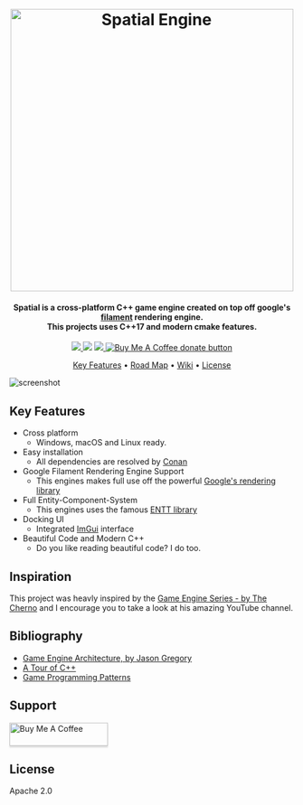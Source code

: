 
<h1 align="center">
  <br>
  <a href="https://github.com/luizgabriel/Spatial.Engine"><img src="https://i.imgur.com/tkJzpLU.png" alt="Spatial Engine" width="500"></a>
</h1>

<h4 align="center">
Spatial is a cross-platform C++ game engine created on top off google's <a href="https://github.com/google/filament">filament</a> rendering engine. <br>This projects uses C++17 and modern cmake features.
</h4>

<p align="center">
  <a href="https://github.com/luizgabriel/Spatial.Engine/actions/workflows/build_cmake.yml">
    <img src="https://github.com/luizgabriel/Spatial.Engine/actions/workflows/build_cmake.yml/badge.svg" />
  </a>

  <img src="https://img.shields.io/badge/code%20quality-A-brightgreen" />
  
  <a href="https://github.com/luizgabriel/Spatial.Engine/pulls">
    <img src="https://img.shields.io/badge/PRs-welcome-brightgreen.svg?style=shields" />
  </a>

  <a href="https://buymeacoffee.com/luizgabriel" title="Donate to this project using Buy Me A Coffee">
    <img src="https://img.shields.io/badge/buy%20me%20a%20coffee-donate-yellow.svg" alt="Buy Me A Coffee donate button" />
  </a>
</p>

<p align="center">
  <a href="#key-features">Key Features</a> •
  <a href="https://github.com/luizgabriel/Spatial.Engine/projects/2">Road Map</a> •
  <a href="https://github.com/luizgabriel/Spatial.Engine/wiki">Wiki</a> •
  <a href="https://github.com/luizgabriel/Spatial.Engine/blob/master/LICENSE">License</a>
</p>

![screenshot](https://i.imgur.com/hiMjXdB.png)

## Key Features

* Cross platform
  - Windows, macOS and Linux ready.
* Easy installation
  - All dependencies are resolved by [Conan](https://conan.io)
* Google Filament Rendering Engine Support
  - This engines makes full use off the powerful [Google's rendering library](https://github.com/google/filament)
* Full Entity-Component-System
  - This engines uses the famous [ENTT library](https://github.com/skypjack/entt)
* Docking UI
  - Integrated [ImGui](https://github.com/ocornut/imgui) interface
* Beautiful Code and Modern C++
  - Do you like reading beautiful code? I do too.

## Inspiration

This project was heavly inspired by the [Game Engine Series - by The Cherno](https://www.youtube.com/playlist?list=PLlrATfBNZ98dC-V-N3m0Go4deliWHPFwT) and I encourage you to take a look at his amazing YouTube channel.

## Bibliography

- [Game Engine Architecture, by Jason Gregory](https://www.amazon.com.br/Engine-Architecture-Third-Jason-Gregory/dp/1138035459)
- [A Tour of C++](https://www.amazon.com/Tour-2nd-Depth-Bjarne-Stroustrup/dp/0134997832/ref=sr_1_1?dchild=1&keywords=A+Tour+of+C%2B%2B&qid=1619192527&s=books&sr=1-1)
- [Game Programming Patterns](https://www.amazon.com/dp/0990582906)

## Support

<a href="https://www.buymeacoffee.com/luizgabriel" target="_blank"><img src="https://www.buymeacoffee.com/assets/img/custom_images/orange_img.png" alt="Buy Me A Coffee" style="height: 41px !important;width: 174px !important;box-shadow: 0px 3px 2px 0px rgba(190, 190, 190, 0.5) !important;-webkit-box-shadow: 0px 3px 2px 0px rgba(190, 190, 190, 0.5) !important;" ></a>

## License

Apache 2.0

